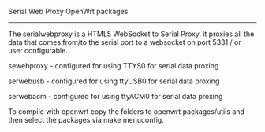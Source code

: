 Serial Web Proxy OpenWrt packages

---------------------------------


The serialwebproxy is a HTML5 WebSocket to Serial Proxy. it proxies all the data that comes from/to the serial port to a websocket on port 
5331 / or user configurable.



sewebproxy - configured for using TTYS0 for serial data proxing

serwebusb - configured for using ttyUSB0 for serial data proxing

serwebacm - configured for using ttyACM0 for serial data proxing



To compile with openwrt copy the folders to openwrt 
packages/utils and then select the packages via make menuconfig.



